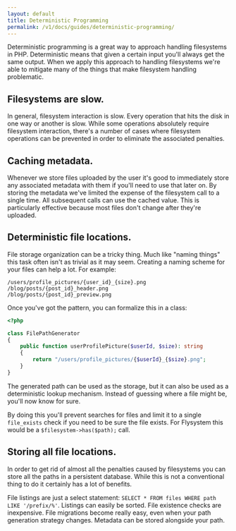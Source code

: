 ```yaml
---
layout: default
title: Deterministic Programming
permalink: /v1/docs/guides/deterministic-programming/
---
```


Deterministic programming is a great way to approach handling filesystems
in PHP. Deterministic means that given a certain input you'll always get
the same output. When we apply this approach to handling filesystems we're
able to mitigate many of the things that make filesystem handling
problematic.

## Filesystems are slow.

In general, filesystem interaction is slow. Every operation that
hits the disk in one way or another is slow. While some operations absolutely
require filesystem interaction, there's a number of cases where filesystem
operations can be prevented in order to eliminate the associated penalties.

## Caching metadata.

Whenever we store files uploaded by the user it's good to immediately store
any associated metadata with them if you'll need to use that later on. By storing
the metadata we've limited the expense of the filesystem call to a single time.
All subsequent calls can use the cached value. This is particularly effective
because most files don't change after they're uploaded.

## Deterministic file locations.

File storage organization can be a tricky thing. Much like "naming things" this
task often isn't as trivial as it may seem. Creating a naming scheme for your
files can help a lot. For example:

```text
/users/profile_pictures/{user_id}_{size}.png
/blog/posts/{post_id}_header.png
/blog/posts/{post_id}_preview.png
```

Once you've got the pattern, you can formalize this in a class:

```php
<?php

class FilePathGenerator
{
    public function userProfilePicture($userId, $size): string
    {
        return "/users/profile_pictures/{$userId}_{$size}.png";
    }
}
```

The generated path can be used as the storage, but it can also
be used as a deterministic lookup mechanism. Instead of guessing
where a file might be, you'll now know for sure.

By doing this you'll prevent searches for files and limit it to
a single `file_exists` check if you need to be sure the file exists.
For Flysystem this would be a `$filesystem->has($path);` call.

## Storing all file locations.

In order to get rid of almost all the penalties caused by filesystems
you can store all the paths in a persistent database. While this is
not a conventional thing to do it certainly has a lot of benefits.

File listings are just a select statement:  `SELECT * FROM files WHERE path LIKE '/prefix/%'`.
Listings can easily be sorted. File existence checks are inexpensive.
File migrations become really easy, even when your path generation
strategy changes. Metadata can be stored alongside your path.
